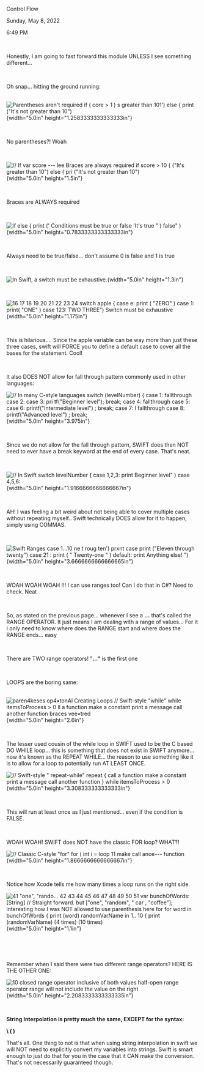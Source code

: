Control Flow

Sunday, May 8, 2022

6:49 PM

 

Honestly, I am going to fast forward this module UNLESS I see something different...

 

Oh snap... hitting the ground running:\
 

![Parentheses aren\'t required if ( core \> 1 ) s greater than 101\') else { print (\"It\'s not greater than 10\") ](002_Control_Flow_000.png){width="5.0in" height="1.2583333333333333in"}

 

No parentheses?! Woah

 

![// If var score --- lee Braces are always required if score \> 10 { (\"It\'s greater than 10\") else { pri (\"It\'s not greater than 10\") ](002_Control_Flow_001.png){width="5.0in" height="1.5in"}

 

Braces are ALWAYS required

 

![if else { print (\' Conditions must be true or false \'It\'s true \" ) false\" ) ](002_Control_Flow_002.png){width="5.0in" height="0.7833333333333333in"}

 

Always need to be true/false... don\'t assume 0 is false and 1 is true

 

![In Swift, a switch must be exhaustive. ](002_Control_Flow_003.png){width="5.0in" height="1.3in"}

 

![16 17 18 19 20 21 22 23 24 switch apple { case e: print ( \"ZERO\" ) case 1: print( \"ONE\" ) case 123: TWO THREE\") Switch must be exhaustive ](002_Control_Flow_004.png){width="5.0in" height="1.175in"}

 

This is hilarious.... Since the apple variable can be way more than just these three cases, swift will FORCE you to define a default case to cover all the bases for the statement. Cool!

 

It also DOES NOT allow for fall through pattern commonly used in other languages:

![// In many C-style languages switch (levelNumber) { case 1: fallthrough case 2: case 3: pri tf(\"Beginner level\"); break; case 4: fallthrough case 5: case 6: printf(\"lntermediate level\") ; break; case 7: I fallthrough case 8: printf(\"Advanced level\") ; break; ](002_Control_Flow_005.png){width="5.0in" height="3.975in"}

 

Since we do not allow for the fall through pattern, SWIFT does then NOT need to ever have a break keyword at the end of every case. That\'s neat.

 

![// In Swift switch levelNumber { case 1,2,3: print Beginner level\" ) case 4,5,6: ](002_Control_Flow_006.png){width="5.0in" height="1.9166666666666667in"}

 

AH! I was feeling a bit weird about not being able to cover multiple cases without repeating myself.. Swift technically DOES allow for it to happen, simply using COMMAS.

 

![Swift Ranges case 1\...10 ne t roug ten\') prxnt case print (\"Eleven through twenty\") case 21 : print ( \" Twenty-one \" ) default: print Anything else! \") ](002_Control_Flow_007.png){width="5.0in" height="3.6666666666666665in"}

 

WOAH WOAH WOAH !!! I can use ranges too! Can I do that in C#? Need to check. Neat

 

So, as stated on the previous page... whenever I see a **...** that\'s called the RANGE OPERATOR. It just means I am dealing with a range of values... For it I only need to know where does the RANGE start and where does the RANGE ends... easy

 

There are TWO range operators! \"**...\"** is the first one

 

LOOPS are the boring same:\
 

![paren4keses op4•tonAl Creating Loops // Swift-style \"while\" while itemsToProcess \> 0 Il a function make a constant print a message call another function braces vee•tred ](002_Control_Flow_008.png){width="5.0in" height="2.6in"}

 

The lesser used cousin of the while loop in SWIFT used to be the C based DO WHILE loop... this is something that does not exist in SWIFT anymore... now it\'s known as the REPEAT WHILE... the reason to use something like it is to allow for a loop to potentially run AT LEAST ONCE.

![// Swift-style \" repeat-while\" repeat { call a function make a constant print a message call another function } while itemsToProcess \> 0 ](002_Control_Flow_009.png){width="5.0in" height="3.308333333333333in"}

 

This will run at least once as I just mentioned... even if the condition is FALSE.

 

WOAH WOAH! SWIFT does NOT have the classic FOR loop? WHAT?!

![// Classic C-style \"for\" for ( int i = loop 11 make call anoe--- function ](002_Control_Flow_010.png){width="5.0in" height="1.8666666666666667in"}

 

Notice how Xcode tells me how many times a loop runs on the right side.

![41 \"one\", \"rando\... 42 43 44 45 46 47 48 49 50 51 var bunchOfWords: \[String\] // Straight forward. but \[\"one\", \"random\", \" car , \"coffee\"\]; interesting how I was NOT allowed to use parenthesis here for for word in bunchOfWords { print (word) randomVarName in 1.. 10 { print (randomVarName) (4 times) (10 times) ](002_Control_Flow_011.png){width="5.0in" height="1.1in"}

 

 

Remember when I said there were two different range operators? HERE IS THE OTHER ONE:

![10 closed range operator inclusive of both values half-open range operator range will not include the value on the right ](002_Control_Flow_012.png){width="5.0in" height="2.2083333333333335in"}

 

**String Interpolation is pretty much the same, EXCEPT for the syntax:**

**\\ ( )**

That\'s all. One thing to not is that when using string interpolation in swift we will NOT need to explicitly convert my variables into strings. Swift is smart enough to just do that for you in the case that it CAN make the conversion. That\'s not necessarily guaranteed though.

 

 

 

